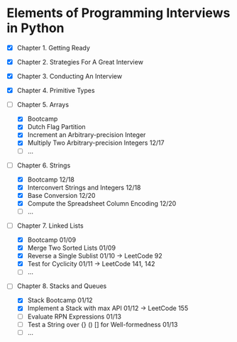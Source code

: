 # Elements of Programming Interviews in Python

- [x] Chapter 1. Getting Ready

- [x] Chapter 2. Strategies For A Great Interview

- [x] Chapter 3. Conducting An Interview

- [x] Chapter 4. Primitive Types

- [ ] Chapter 5. Arrays

  - [x] Bootcamp
  - [x] Dutch Flag Partition
  - [x] Increment an Arbitrary-precision Integer
  - [x] Multiply Two Arbitrary-precision Integers 12/17
  - [ ] ...

- [ ] Chapter 6. Strings

  - [x] Bootcamp 12/18
  - [x] Interconvert Strings and Integers 12/18
  - [x] Base Conversion 12/20
  - [x] Compute the Spreadsheet Column Encoding 12/20
  - [ ] ...

- [ ] Chapter 7. Linked Lists

  - [x] Bootcamp 01/09
  - [x] Merge Two Sorted Lists 01/09
  - [x] Reverse a Single Sublist 01/10 -> LeetCode 92
  - [x] Test for Cyclicity 01/11 -> LeetCode 141, 142
  - [ ] ...

- [ ] Chapter 8. Stacks and Queues

  - [x] Stack Bootcamp 01/12
  - [x] Implement a Stack with max API 01/12 -> LeetCode 155
  - [ ] Evaluate RPN Expressions 01/13
  - [ ] Test a String over {} () [] for Well-formedness 01/13
  - [ ] ...
